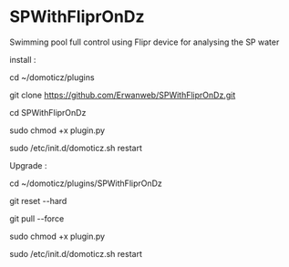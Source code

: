 # SPWithFliprOnDz
Swimming pool full control using Flipr device for analysing the SP water

install :

cd ~/domoticz/plugins

git clone https://github.com/Erwanweb/SPWithFliprOnDz.git

cd SPWithFliprOnDz

sudo chmod +x plugin.py

sudo /etc/init.d/domoticz.sh restart

Upgrade :

cd ~/domoticz/plugins/SPWithFliprOnDz

git reset --hard

git pull --force

sudo chmod +x plugin.py

sudo /etc/init.d/domoticz.sh restart
